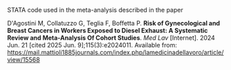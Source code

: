 STATA code used in the meta-analysis described in the paper

D'Agostini M, Collatuzzo G, Teglia F, Boffetta P. **Risk of Gynecological and Breast Cancers in Workers Exposed to Diesel Exhaust: A Systematic Review and Meta-Analysis Of Cohort Studies**. *Med Lav* [Internet]. 2024 Jun. 21 [cited 2025 Jun. 9];115(3):e2024011. Available from: https://mail.mattioli1885journals.com/index.php/lamedicinadellavoro/article/view/15568
